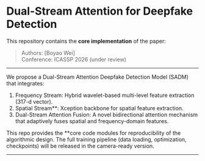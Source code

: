 # Dual-Stream Attention for Deepfake Detection

This repository contains the **core implementation** of the paper:

> Authors: [Boyao Wei]  
> Conference: ICASSP 2026 (under review)  

---


We propose a Dual-Stream Attention Deepfake Detection Model (SADM) that integrates:
1. Frequency Stream: Hybrid wavelet-based multi-level feature extraction (317-d vector).
2. Spatial Stream**: Xception backbone for spatial feature extraction.
3. Dual-Stream Attention Fusion: A novel bidirectional attention mechanism that adaptively fuses spatial and frequency-domain features.

This repo provides the **core code modules for reproducibility of the algorithmic design.
The full training pipeline (data loading, optimization, checkpoints) will be released in the camera-ready version.

---


